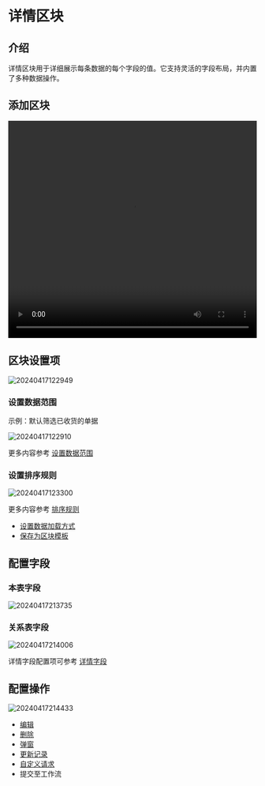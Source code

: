 # 详情区块

## 介绍

详情区块用于详细展示每条数据的每个字段的值。它支持灵活的字段布局，并内置了多种数据操作。

## 添加区块

<video width="100%" height="440" controls>
      <source src="https://nocobase-docs.oss-cn-beijing.aliyuncs.com/20240417122622.mp4" type="video/mp4">
</video>

## 区块设置项

![20240417122949](https://static-docs.nocobase.com/20240417122949.png)

### 设置数据范围

示例：默认筛选已收货的单据

![20240417122910](https://static-docs.nocobase.com/20240417122910.png)

更多内容参考 [设置数据范围](/handbook/ui/blocks/block-settings/data-scope)

### 设置排序规则

![20240417123300](https://static-docs.nocobase.com/20240417123300.png)

更多内容参考 [排序规则](/handbook/ui/blocks/block-settings/sorting-rule)

- [设置数据加载方式](/handbook/ui/blocks/block-settings/loading-mode)
- [保存为区块模板](/handbook/ui/blocks/block-settings/block-template)


## 配置字段

### 本表字段

![20240417213735](https://static-docs.nocobase.com/20240417213735.png)

### 关系表字段

![20240417214006](https://static-docs.nocobase.com/20240417214006.png)

详情字段配置项可参考 [详情字段](/handbook/ui/fields/generic/detail-form-item)

## 配置操作

![20240417214433](https://static-docs.nocobase.com/20240417214433.png)

- [编辑](/handbook/ui/actions/types/edit)
- [删除](/handbook/ui/actions/types/delete)
- [弹窗](/handbook/ui/actions/types/pop-up)
- [更新记录](/handbook/ui/actions/types/update-record)
- [自定义请求](/handbook/action-custom-request)
- 提交至工作流
